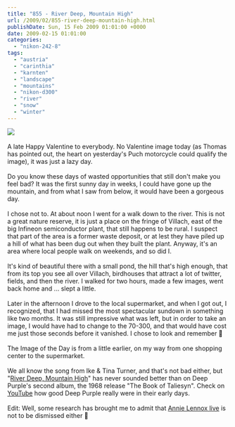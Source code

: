 ```yaml
---
title: "855 - River Deep, Mountain High"
url: /2009/02/855-river-deep-mountain-high.html
publishDate: Sun, 15 Feb 2009 01:01:00 +0000
date: 2009-02-15 01:01:00
categories: 
  - "nikon-242-8"
tags: 
  - "austria"
  - "carinthia"
  - "karnten"
  - "landscape"
  - "mountains"
  - "nikon-d300"
  - "river"
  - "snow"
  - "winter"
---
```

<a href="https://d25zfm9zpd7gm5.cloudfront.net/1200x1200/2009/20090214_163509_ps.jpg" target="_blank"><img src="https://d25zfm9zpd7gm5.cloudfront.net/0600x0600/2009/20090214_163509_ps.jpg"/></a><br/><br/>A late Happy Valentine to everybody. No Valentine image today (as Thomas has pointed out, the heart on yesterday's Puch motorcycle could qualify the image), it was just a lazy day.<br/><br/>Do you know these days of wasted opportunities that still don't make you feel bad? It was the first sunny day in weeks, I could have gone up the mountain, and from what I saw from below, it would have been a gorgeous day.<br/><br/><a href="https://d25zfm9zpd7gm5.cloudfront.net/1200x1200/2009/20090214_132327_ps.jpg" target="_blank"><img alt="" border="0" src="https://d25zfm9zpd7gm5.cloudfront.net/0150x0150/2009/20090214_132327_ps.jpg" style="margin: 0pt 10px 0pt 0px; float: left;"/></a> I chose not to. At about noon I went for a walk down to the river. This is not a great nature reserve, it is just a place on the fringe of Villach, east of the big Infineon semiconductor plant, that still happens to be rural. I suspect that part of the area is a former waste deposit, or at lest they have piled up a hill of what has been dug out when they built the plant. Anyway, it's an area where local people walk on weekends, and so did I.<br/><br/>It's kind of beautiful there with a small pond, the hill that's high enough, that from its top you see all over Villach, birdhouses that attract a lot of twitter, fields, and then the river. I walked for two hours, made a few images, went back home and ... slept a little.<br/><br/> Later in the afternoon I drove to the local supermarket, and when I got out, I recognized, that I had missed the most spectacular sundown in something like two months. It was still impressive what was left, but in order to take an image, I would have had to change to the 70-300, and that would have cost me just those seconds before it vanished. I chose to look and remember 🙂<br/><br/>The Image of the Day is from a little earlier, on my way from one shopping center to the supermarket.<br/><br/>We all know the song from Ike &amp; Tina Turner, and that's not bad either, but "<a href="http://www.lyricsmode.com/lyrics/d/deep_purple/river_deep_mountain_high.html" target="_blank">River Deep, Mountain High</a>" has never sounded better than on Deep Purple's second album, the 1968 release "The Book of Taliesyn". Check on <a href="http://www.youtube.com/watch?v=lYDm69BXn8o" target="_blank">YouTube</a> how good Deep Purple really were in their early days.<br/><br/>Edit: Well, some research has brought me to admit that <a href="http://www.youtube.com/watch?v=ovnVNW0oQjc&feature=related" target="_blank">Annie Lennox live</a> is not to be dismissed either 🙂
